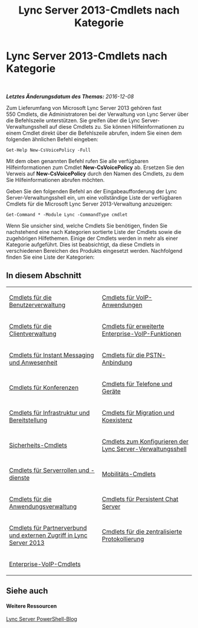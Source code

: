 ﻿---
title: Lync Server 2013-Cmdlets nach Kategorie
TOCTitle: Lync Server 2013-Cmdlets nach Kategorie
ms:assetid: 4ce274d7-b0ec-40b8-b85e-9a0613916ffb
ms:mtpsurl: https://technet.microsoft.com/de-de/library/Gg398306(v=OCS.15)
ms:contentKeyID: 49293941
ms.date: 12/10/2016
mtps_version: v=OCS.15
ms.translationtype: HT
---

# Lync Server 2013-Cmdlets nach Kategorie

 

_**Letztes Änderungsdatum des Themas:** 2016-12-08_

Zum Lieferumfang von Microsoft Lync Server 2013 gehören fast 550 Cmdlets, die Administratoren bei der Verwaltung von Lync Server über die Befehlszeile unterstützen. Sie greifen über die Lync Server-Verwaltungsshell auf diese Cmdlets zu. Sie können Hilfeinformationen zu einem Cmdlet direkt über die Befehlszeile abrufen, indem Sie einen dem folgenden ähnlichen Befehl eingeben:

    Get-Help New-CsVoicePolicy -Full

Mit dem oben genannten Befehl rufen Sie alle verfügbaren Hilfeinformationen zum Cmdlet **New-CsVoicePolicy** ab. Ersetzen Sie den Verweis auf **New-CsVoicePolicy** durch den Namen des Cmdlets, zu dem Sie Hilfeinformationen abrufen möchten.

Geben Sie den folgenden Befehl an der Eingabeaufforderung der Lync Server-Verwaltungsshell ein, um eine vollständige Liste der verfügbaren Cmdlets für die Microsoft Lync Server 2013-Verwaltung anzuzeigen:

    Get-Command * -Module Lync -CommandType cmdlet

Wenn Sie unsicher sind, welche Cmdlets Sie benötigen, finden Sie nachstehend eine nach Kategorien sortierte Liste der Cmdlets sowie die zugehörigen Hilfethemen. Einige der Cmdlets werden in mehr als einer Kategorie aufgeführt. Dies ist beabsichtigt, da diese Cmdlets in verschiedenen Bereichen des Produkts eingesetzt werden. Nachfolgend finden Sie eine Liste der Kategorien:

## In diesem Abschnitt


<table>
<colgroup>
<col style="width: 50%" />
<col style="width: 50%" />
</colgroup>
<tbody>
<tr class="odd">
<td><p><a href="lync-server-2013-user-management-cmdlets.md">Cmdlets für die Benutzerverwaltung</a></p></td>
<td><p><a href="lync-server-2013-voice-application-cmdlets.md">Cmdlets für VoIP-Anwendungen</a></p></td>
</tr>
<tr class="even">
<td><p><a href="lync-server-2013-client-management-cmdlets.md">Cmdlets für die Clientverwaltung</a></p></td>
<td><p><a href="lync-server-2013-advanced-enterprise-voice-cmdlets.md">Cmdlets für erweiterte Enterprise-VoIP-Funktionen</a></p></td>
</tr>
<tr class="odd">
<td><p><a href="lync-server-2013-im-and-presence-cmdlets.md">Cmdlets für Instant Messaging und Anwesenheit</a></p></td>
<td><p><a href="lync-server-2013-pstn-connectivity-cmdlets.md">Cmdlets für die PSTN-Anbindung</a></p></td>
</tr>
<tr class="even">
<td><p><a href="lync-server-2013-conferencing-cmdlets.md">Cmdlets für Konferenzen</a></p></td>
<td><p><a href="lync-server-2013-phones-and-devices-cmdlets.md">Cmdlets für Telefone und Geräte</a></p></td>
</tr>
<tr class="odd">
<td><p><a href="lync-server-2013-infrastructure-and-deployment-cmdlets.md">Cmdlets für Infrastruktur und Bereitstellung</a></p></td>
<td><p><a href="lync-server-2013-migration-and-coexistence-cmdlets.md">Cmdlets für Migration und Koexistenz</a></p></td>
</tr>
<tr class="even">
<td><p><a href="lync-server-2013-security-cmdlets.md">Sicherheits-Cmdlets</a></p></td>
<td><p><a href="lync-server-2013-lync-server-management-shell-configuration-cmdlets.md">Cmdlets zum Konfigurieren der Lync Server-Verwaltungsshell</a></p></td>
</tr>
<tr class="odd">
<td><p><a href="lync-server-2013-server-roles-and-services-cmdlets.md">Cmdlets für Serverrollen und -dienste</a></p></td>
<td><p><a href="lync-server-2013-mobility-cmdlets.md">Mobilitäts-Cmdlets</a></p></td>
</tr>
<tr class="even">
<td><p><a href="lync-server-2013-application-management-cmdlets.md">Cmdlets für die Anwendungsverwaltung</a></p></td>
<td><p><a href="lync-server-2013-persistent-chat-server-cmdlets.md">Cmdlets für Persistent Chat Server</a></p></td>
</tr>
<tr class="odd">
<td><p><a href="lync-server-2013-federation-and-external-access-cmdlets.md">Cmdlets für Partnerverbund und externen Zugriff in Lync Server 2013</a></p></td>
<td><p><a href="lync-server-2013-centralized-logging-cmdlets.md">Cmdlets für die zentralisierte Protokollierung</a></p></td>
</tr>
<tr class="even">
<td><p><a href="lync-server-2013-enterprise-voice-cmdlets.md">Enterprise-VoIP-Cmdlets</a></p></td>
<td><p></p></td>
</tr>
</tbody>
</table>


## Siehe auch

#### Weitere Ressourcen

[Lync Server PowerShell-Blog](http://go.microsoft.com/fwlink/?linkid=203150%26clcid=0x407)

